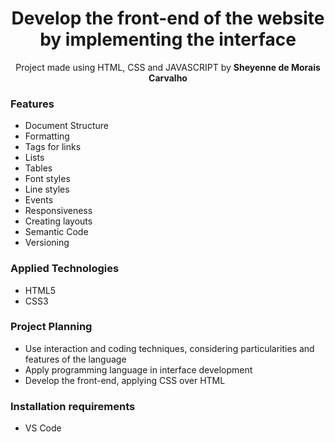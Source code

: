 <h1 align="center">Develop the front-end of the website by implementing the interface</h1>

<p align="center">Project made using HTML, CSS and JAVASCRIPT by <b>Sheyenne de Morais Carvalho</b>

<h3>Features</h3>
<ul>
  <li>Document Structure</li>
  <li>Formatting</li>
  <li>Tags for links</li>
  <li>Lists</li>
  <li>Tables</li>
  <li>Font styles</li>
  <li>Line styles</li>
  <li>Events</li>
  <li>Responsiveness</li>
  <li>Creating layouts</li>
  <li>Semantic Code</li>
  <li>Versioning</li>
</ul>

<h3>Applied Technologies</h3>
<ul>
  <li>HTML5</li>
  <li>CSS3</li>
</ul>

<h3>Project Planning</h3>
<ul>
  <li>Use interaction and coding techniques, considering particularities and features of the language</li>
  <li>Apply programming language in interface development</li>
  <li>Develop the front-end, applying CSS over HTML</li>
</ul>

<h3>Installation requirements</h3>
<ul>
  <li>VS Code</li>
</ul>
